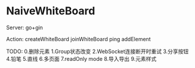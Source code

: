 # NaiveWhiteBoard

Server: go+gin

Action:
createWhiteBoard
joinWhiteBoard
ping
addElement

TODO:
0.删除元素
1.Group状态改变
2.WebSocket连接断开时重试
3.分享按钮
4.铅笔
5.直线
6.多页面
7.readOnly mode
8.导入导出
9.元素样式